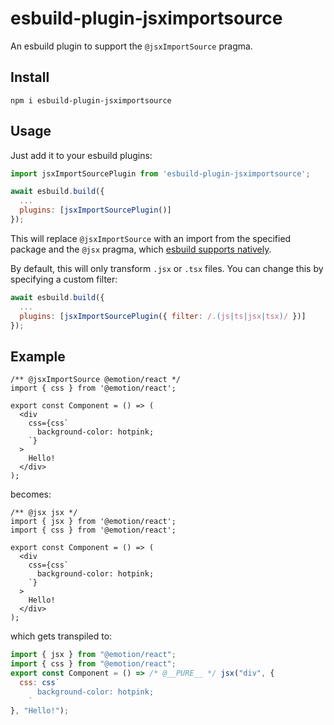 # esbuild-plugin-jsximportsource
An esbuild plugin to support the `@jsxImportSource` pragma.

## Install
```
npm i esbuild-plugin-jsximportsource
```

## Usage
Just add it to your esbuild plugins:

```js
import jsxImportSourcePlugin from 'esbuild-plugin-jsximportsource';

await esbuild.build({
  ...
  plugins: [jsxImportSourcePlugin()]
});
```

This will replace `@jsxImportSource` with an import from the specified package and the `@jsx` pragma, which [esbuild supports natively](https://github.com/evanw/esbuild/issues/138). 

By default, this will only transform `.jsx` or `.tsx` files. You can change this by specifying a custom filter:
```js
await esbuild.build({
  ...
  plugins: [jsxImportSourcePlugin({ filter: /.(js|ts|jsx|tsx)/ })]
});
```

## Example
```tsx
/** @jsxImportSource @emotion/react */
import { css } from '@emotion/react';

export const Component = () => (
  <div
    css={css`
      background-color: hotpink;
    `}
  >
    Hello!
  </div>
);

```
becomes:
```tsx
/** @jsx jsx */
import { jsx } from '@emotion/react';
import { css } from '@emotion/react';

export const Component = () => (
  <div
    css={css`
      background-color: hotpink;
    `}
  >
    Hello!
  </div>
);
```

which gets transpiled to:
```js
import { jsx } from "@emotion/react";
import { css } from "@emotion/react";
export const Component = () => /* @__PURE__ */ jsx("div", {
  css: css`
      background-color: hotpink;
    `
}, "Hello!");

```
